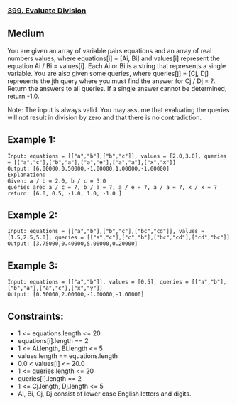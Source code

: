 ### [399. Evaluate Division](https://leetcode.com/problems/evaluate-division/description/)

## Medium

You are given an array of variable pairs equations and an array of real numbers values, where equations[i] = [Ai, Bi] and values[i] represent the equation Ai / Bi = values[i]. Each Ai or Bi is a string that represents a single variable.
You are also given some queries, where queries[j] = [Cj, Dj] represents the jth query where you must find the answer for Cj / Dj = ?.
Return the answers to all queries. If a single answer cannot be determined, return -1.0.

Note: The input is always valid. You may assume that evaluating the queries will not result in division by zero and that there is no contradiction.

## Example 1:
```
Input: equations = [["a","b"],["b","c"]], values = [2.0,3.0], queries = [["a","c"],["b","a"],["a","e"],["a","a"],["x","x"]]
Output: [6.00000,0.50000,-1.00000,1.00000,-1.00000]
Explanation: 
Given: a / b = 2.0, b / c = 3.0
queries are: a / c = ?, b / a = ?, a / e = ?, a / a = ?, x / x = ?
return: [6.0, 0.5, -1.0, 1.0, -1.0 ]
```

## Example 2:
```
Input: equations = [["a","b"],["b","c"],["bc","cd"]], values = [1.5,2.5,5.0], queries = [["a","c"],["c","b"],["bc","cd"],["cd","bc"]]
Output: [3.75000,0.40000,5.00000,0.20000]
```

## Example 3:
```
Input: equations = [["a","b"]], values = [0.5], queries = [["a","b"],["b","a"],["a","c"],["x","y"]]
Output: [0.50000,2.00000,-1.00000,-1.00000]
```
 

## Constraints:

* 1 <= equations.length <= 20
* equations[i].length == 2
* 1 <= Ai.length, Bi.length <= 5
* values.length == equations.length
* 0.0 < values[i] <= 20.0
* 1 <= queries.length <= 20
* queries[i].length == 2
* 1 <= Cj.length, Dj.length <= 5
* Ai, Bi, Cj, Dj consist of lower case English letters and digits.


